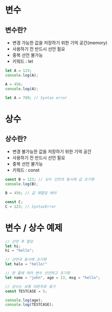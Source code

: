# 변수

## 변수란?

- 변경 가능한 값을 저장하기 위한 기억 공간(memory)
- 사용하기 전 반드시 선언 필요
- 중복 선언 불가능
- 키워드 : let

```jsx
let A = 123;
console.log(A);

A = 456;
console.log(A);

let A = 789; // Syntax error
```

# 상수

## 상수란?

- 변경 불가능한 값을 저장하기 위한 기억 공간
- 사용하기 전 반드시 선언 필요
- 중복 선언 불가능
- 키워드 : const

```jsx
const B = 123; // 상수 선언과 동시에 값 초기화
console.log(B);

B = 456; // 값 재할당 에러

const C;
C = 123; // SyntaxError
```

# 변수 / 상수 예제

```jsx
// 선언 후 할당
let hi;
hi = "hello";

// 선언과 동시에 초기화
let halo = "hello!"

// 한 줄에 여러 변수 선언하고 초기화
let name = "john", age = 13, msg = "hello";

// 상수는 보통 대문자로 표기
const TESTCASE = 5;

console.log(age);
console.log(TESTCASE);
```
